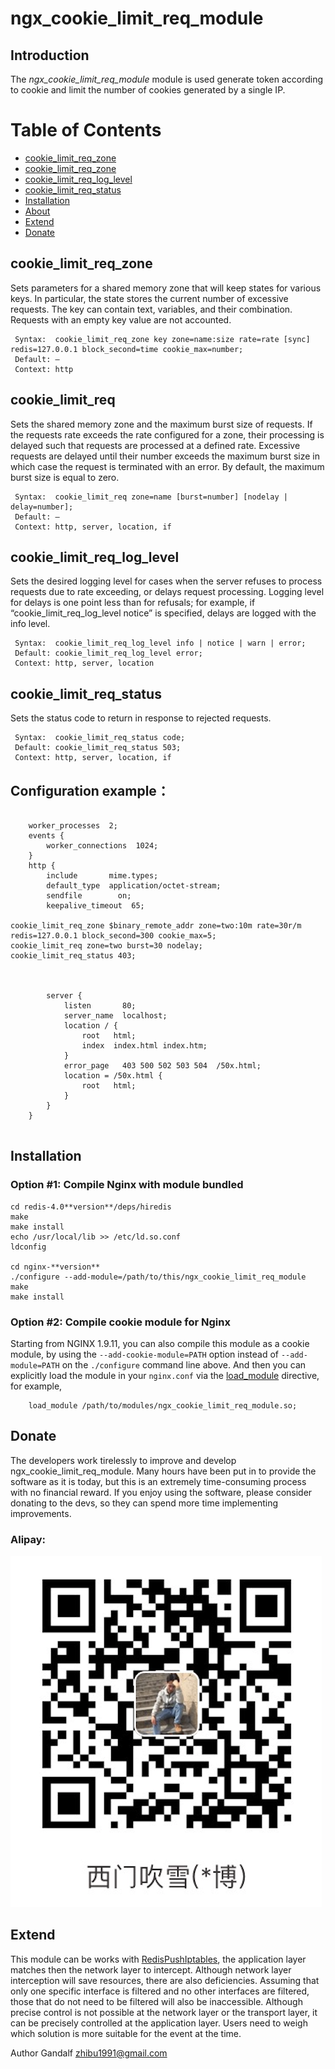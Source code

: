 ﻿# ngx_cookie_limit_req_module
 
## Introduction

The *ngx_cookie_limit_req_module* module is used generate token according to cookie and limit the number of cookies generated by a single IP.

Table of Contents
=================
* [cookie_limit_req_zone](#cookie_limit_req_zone)
* [cookie_limit_req_zone](#cookie_limit_req)
* [cookie_limit_req_log_level](#cookie_limit_req_log_level)
* [cookie_limit_req_status](#cookie_limit_req_status)
* [Installation](#Installation)
* [About](#About)
* [Extend](#Extend)
* [Donate](#Donate)

## cookie_limit_req_zone
Sets parameters for a shared memory zone that will keep states for various keys. In particular, the state stores the current number of excessive requests. The key can contain text, variables, and their combination. Requests with an empty key value are not accounted. 
```
 Syntax:  cookie_limit_req_zone key zone=name:size rate=rate [sync]  redis=127.0.0.1 block_second=time cookie_max=number;
 Default: —
 Context: http
 ```
 
## cookie_limit_req
Sets the shared memory zone and the maximum burst size of requests. If the requests rate exceeds the rate configured for a zone, their processing is delayed such that requests are processed at a defined rate. Excessive requests are delayed until their number exceeds the maximum burst size in which case the request is terminated with an error. By default, the maximum burst size is equal to zero.
```
 Syntax:  cookie_limit_req zone=name [burst=number] [nodelay | delay=number];
 Default: —
 Context: http, server, location, if
```

## cookie_limit_req_log_level
Sets the desired logging level for cases when the server refuses to process requests due to rate exceeding, or delays request processing. Logging level for delays is one point less than for refusals; for example, if “cookie_limit_req_log_level notice” is specified, delays are logged with the info level.
```
 Syntax:  cookie_limit_req_log_level info | notice | warn | error;
 Default: cookie_limit_req_log_level error;
 Context: http, server, location
```

## cookie_limit_req_status 
Sets the status code to return in response to rejected requests.
```
 Syntax:  cookie_limit_req_status code;
 Default: cookie_limit_req_status 503;
 Context: http, server, location, if
```

     

## Configuration example：
```nginx

    worker_processes  2;
    events {
        worker_connections  1024;
    }
    http {
        include       mime.types;
        default_type  application/octet-stream;
        sendfile        on;
        keepalive_timeout  65;
        
cookie_limit_req_zone $binary_remote_addr zone=two:10m rate=30r/m redis=127.0.0.1 block_second=300 cookie_max=5;
cookie_limit_req zone=two burst=30 nodelay;
cookie_limit_req_status 403;

        
        
        server {
            listen       80;
            server_name  localhost;
            location / {
                root   html;
                index  index.html index.htm;
            }
            error_page   403 500 502 503 504  /50x.html;
            location = /50x.html {
                root   html;
            }
        }
    }
   
```

## Installation

###  Option #1: Compile Nginx with module bundled
    cd redis-4.0**version**/deps/hiredis
    make 
    make install 
    echo /usr/local/lib >> /etc/ld.so.conf
    ldconfig
    
    cd nginx-**version**
    ./configure --add-module=/path/to/this/ngx_cookie_limit_req_module 
    make
    make install


###  Option #2: Compile cookie module for Nginx

Starting from NGINX 1.9.11, you can also compile this module as a cookie module, by using the ```--add-cookie-module=PATH``` option instead of ```--add-module=PATH``` on the ```./configure``` command line above. And then you can explicitly load the module in your ```nginx.conf``` via the [load_module](http://nginx.org/en/docs/ngx_core_module.html#load_module) directive, for example,

```nginx
    load_module /path/to/modules/ngx_cookie_limit_req_module.so;
```

## Donate
The developers work tirelessly to improve and develop ngx_cookie_limit_req_module. Many hours have been put in to provide the software as it is today, but this is an extremely time-consuming process with no financial reward. If you enjoy using the software, please consider donating to the devs, so they can spend more time implementing improvements.

 ### Alipay:
![Alipay](https://github.com/limithit/shellcode/blob/master/alipay.png)

## Extend
This module can be works with [RedisPushIptables](https://github.com/limithit/RedisPushIptables),  the application layer matches then the network layer to intercept. Although network layer interception will save resources, there are also deficiencies. Assuming that only one specific interface is filtered and no other interfaces are filtered, those that do not need to be filtered will also be inaccessible. Although precise control is not possible at the network layer or the transport layer, it can be precisely controlled at the application layer. Users need to weigh which solution is more suitable for the event at the time.


Author
Gandalf zhibu1991@gmail.com
